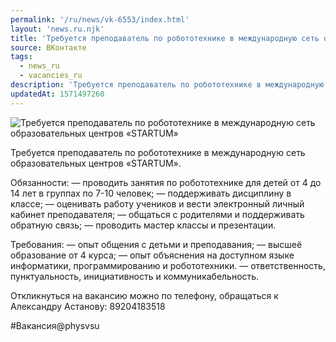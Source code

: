 ```yaml
---
permalink: '/ru/news/vk-6553/index.html'
layout: 'news.ru.njk'
title: 'Требуется преподаватель по робототехнике в международную сеть образовательных центров «STARTUM»'
source: ВКонтакте
tags:
  - news_ru
  - vacancies_ru
description: 'Требуется преподаватель по робототехнике в международную сеть образовательных центров «STARTUM»'
updatedAt: 1571497260
---
```

![Требуется преподаватель по робототехнике в международную сеть образовательных центров «STARTUM»](https://sun9-50.userapi.com/impf/c851424/v851424423/1d8e7e/uH11-vBhLCA.jpg?size=1280x853&quality=96&sign=0b8935e69b46de281af48cfc81a83e81&c_uniq_tag=9S0Y6BWtbfev_2JfeceaDxQrwQ5V33iLpj0fAphg_YQ&type=album)

Требуется преподаватель по робототехнике в международную сеть образовательных центров «STARTUM».

Обязанности:
— проводить занятия по робототехнике для детей от 4 до 14 лет в группах по 7-10 человек;
— поддерживать дисциплину в классе;
— оценивать работу учеников и вести электронный личный кабинет преподавателя;
— общаться с родителями и поддерживать обратную связь;
— проводить мастер классы и презентации.

Требования:
— опыт общения с детьми и преподавания;
— высшеё образование от 4 курса;
— опыт объяснения на доступном языке информатики, программированию и робототехники.
— ответственность, пунктуальность, инициативность и коммуникабельность.

Откликнуться на вакансию можно по телефону, обращаться к Александру Астанову: 89204183518

#Вакансия@physvsu
